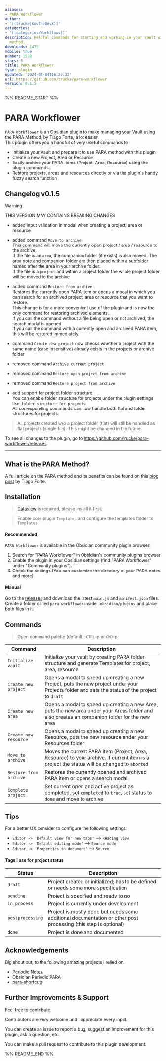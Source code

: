```yaml
---
aliases:
- PARA Workflower
author:
- '[[trucke|KevTheDevX]]'
categories:
- '[[categories/Workflows]]'
description: Helpful commands for starting and working in your vault with the PARA
  method.
downloads: 1479
mobile: true
number: 1538
stars: 5
title: PARA Workflower
type: plugin
updated: '2024-04-04T16:22:32'
url: https://github.com/trucke/para-workflower
version: 0.1.5
---
```


%% README_START %%

# PARA Workflower

`PARA Workflower` is an Obsidian plugin to make managing your Vault using the PARA Method, by Tiago Forte, a lot easier.  
This plugin offers you a handful of very useful commands to  
- Initialize your Vault and prepare it to use PARA method with this plugin
- Create a new Project, Area or Resource
- Easily archive your PARA items (Project, Area, Resource) using the plugin commands
- Restore projects, areas and resources directly or via the plugin's handy fuzzy search function

## Changelog v0.1.5

> [!warning] 
> THIS VERSION MAY CONTAINS BREAKING CHANGES

- added input validation in modal when creating a project, area or resource   

- added command `Move to archive`  
This command will move the currently open project / area / resource to the archive.  
If the file is an `area`, the companion folder (if exists) is also moved. The area note and companion folder are then placed within a subfolder named after the area in your archive folder.  
If the file is a `project` and within a project folder the whole project folder will be moved to the archive  
	
- added command `Restore from archive`  
Restores the currently open PARA item or opens a modal in which you can search for an archived project, area or resource that you want to restore.  
This change is for a more convenient use of the plugin and is now the only command for restoring archived elements.  
If you call the command without a file being open or not archived, the search modal is opened.  
If you call the command with a currently open and archived PARA item, this will be restored immediately.  

- command `Create new project` now checks whether a project with the same name (case insensitive) already exists in the projects or archive folder

- removed command `Archive current project`
- removed command `Restore open project from archive`
- removed command `Restore project from archive`   

- add support for project folder structure  
You can enable folder structure for projects under the plugin settings `Use folder structure for projects`.  
All corresponding commands can now handle both flat and folder structures for projects.  

> All projects created w/o a project folder (flat) will still be handled as flat projects (single file). This might be changed in the future.


To see all changes to the plugin, go to https://github.com/trucke/para-workflower/releases.

---

## What is the PARA Method?

A full article on the PARA method and its benefits can be found on this [blog post](https://fortelabs.co/blog/para/) by Tiago Forte.

## Installation

> [Dataview](https://github.com/blacksmithgu/obsidian-dataview) is required, please install it first.  

> Enable core plugin `Templates` and configure the templates folder to `Templates`

#### Recommended

`PARA Workflower` is available in the Obsidian community plugin browser!

1. Search for "PARA Workflower" in Obsidian's community plugins browser
2. Enable the plugin in your Obsidian settings (find "PARA Workflower" under "Community plugins").
3. Check the settings (You can customize the directory of your PARA notes and more)

#### Manual

Go to the [releases](https://github.com/trucke/para-workflower/releases) and download the latest `main.js` and `manifest.json` files.
Create a folder called `para-workflower` inside `.obsidian/plugins` and place both files in it.


## Commands
> Open command palette (default): `CTRL+p` or `CMD+p`

| Command                | Description                                                                                                                                     |
| ---------------------- | ----------------------------------------------------------------------------------------------------------------------------------------------- |
| `Initialize vault`     | Initialize your vault by creating PARA folder structure and generate Templates for project, area, resource                                      |
| `Create new project`   | Opens a modal to speed up creating a new Project, puts the new project under your Projects folder and sets the status of the project to `draft` |
| `Create new area`      | Opens a modal to speed up creating a new Area, puts the new area under your Areas folder and also creates an companion folder for the new area  |
| `Create new resource`  | Opens a modal to speed up creating a new Resource, puts the new resource under your Resources folder                                            |
| `Move to archive`      | Moves the current PARA item (Project, Area, Resource) to your archive. If current item is a project the status will be changed to `aborted`     |
| `Restore from archive` | Restores the currently opened and archived PARA item or opens a search modal                                                                    |
| `Complete project`     | Set current open and active project as completed, set `completed` to `true`, set status to `done` and move to archive                           |

## Tips

For a better UX consider to configure the following settings:  
- `Editor -> 'Default view for new tabs'` --> `Reading view`
- `Editor -> 'Default editing mode'` --> `Source mode`
- `Editor -> 'Properties in document'` --> `Source`

#### Tags i use for project status

| Status           | Description                                                                                                     |
| ---------------- | --------------------------------------------------------------------------------------------------------------- |
| `draft`          | Project created or initialized; has to be defined or needs some more specification                              |
| `pending`        | Project is specified and ready to go                                                                            |
| `in_process`     | Project is currently under development                                                                          |
| `postprocessing` | Project is mostly done but needs some additional documentation or other post processing (this step is optional) |
| `done`           | Project is done and documented                                                                                  |


## Acknowledgements

Big shout out, to the following amazing projects i relied on:

- [Periodic Notes](https://github.com/liamcain/obsidian-periodic-notes)
- [Obsidian Periodic PARA](https://github.com/quanru/obsidian-periodic-para)
- [para-shortcuts](https://github.com/gOATiful/para-shortcuts)


## Further Improvements & Support

Feel free to contribute.

Contributors are very welcome and I appreciate every input.

You can create an issue to report a bug, suggest an improvement for this plugin, ask a question, etc.

You can make a pull request to contribute to this plugin development.


%% README_END %%